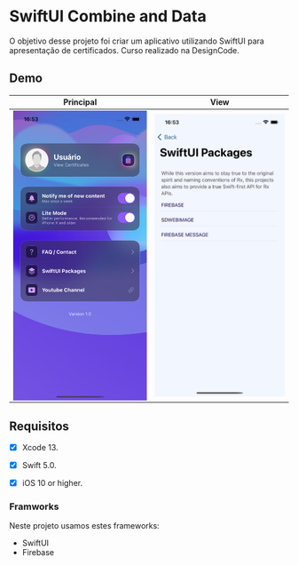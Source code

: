 # SwiftUI Combine and Data

O objetivo desse projeto foi criar um aplicativo utilizando SwiftUI para apresentação de certificados. Curso realizado na DesignCode.


## Demo
| Principal | View |
| --- | --- |
| <img src="https://raw.githubusercontent.com/danielaraujos/swiftuicombine/master/assets/image1.png" width=300 align=center> | <img src="https://raw.githubusercontent.com/danielaraujos/swiftuicombine/master/assets/image2.png" width=300 align=center> | 



## Requisitos
- [x] Xcode 13.
- [x] Swift 5.0.
- [x] iOS 10 or higher.


### Framworks 
Neste projeto usamos estes frameworks:
<ul>
  <li>SwiftUI</li>
  <li>Firebase</li>
</ul>


